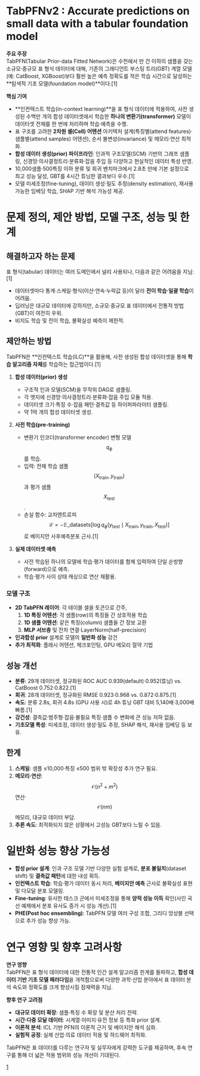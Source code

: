 # TabPFNv2 : Accurate predictions on small data with a tabular foundation model

**주요 주장**  
TabPFN(Tabular Prior-data Fitted Network)은 수천에서 만 건 이하의 샘플을 갖는 소규모·중규모 표 형식 데이터에 대해, 기존의 그래디언트 부스팅 트리(GBT) 계열 모델(예: CatBoost, XGBoost)보다 훨씬 높은 예측 정확도를 적은 학습 시간으로 달성하는 **탐색적 기초 모델(foundation model)**이다.[1]

**핵심 기여**  
- **인컨텍스트 학습(in-context learning)**을 표 형식 데이터에 적용하여, 사전 생성된 수백만 개의 합성 데이터셋에서 학습한 **하나의 변환기(transformer)** 모델이 데이터셋 전체를 한 번에 처리하며 학습·예측을 수행.  
- 표 구조를 고려한 **2차원 셀(Cell) 어텐션** 아키텍처 설계(특징별(attend features)·샘플별(attend samples) 어텐션), 순서 불변성(invariance) 및 메모리·연산 최적화.  
- **합성 데이터 생성(prior) 파이프라인**: 인과적 구조모델(SCM) 기반의 그래프 샘플링, 신경망·의사결정트리·분류화·잡음 주입 등 다양하고 현실적인 데이터 특성 반영.  
- 10,000샘플·500특징 이하 분류 및 회귀 벤치마크에서 2.8초 만에 기본 설정으로 최고 성능 달성, GBT를 4시간 튜닝한 결과보다 우수.[1]
- 모델 미세조정(fine-tuning), 데이터 생성·밀도 추정(density estimation), 재사용 가능한 임베딩 학습, SHAP 기반 해석 가능성 제공.  

# 문제 정의, 제안 방법, 모델 구조, 성능 및 한계

## 해결하고자 하는 문제  
표 형식(tabular) 데이터는 여러 도메인에서 널리 사용되나, 다음과 같은 어려움을 지님:[1]
- 데이터셋마다 통계·스케일·형식(이산·연속·누락값 등)이 달라 **전이 학습·일괄 학습**이 어려움.  
- 딥러닝은 대규모 데이터에 강하지만, 소규모·중규모 표 데이터에서 전통적 방법(GBT)이 여전히 우위.  
- 비지도 학습 및 전이 학습, 불확실성 예측이 제한적.

## 제안하는 방법  
TabPFN은 **인컨텍스트 학습(ILC)**을 활용해, 사전 생성된 합성 데이터셋을 통해 **학습 알고리즘 자체**를 학습하는 접근법이다.[1]

1. **합성 데이터(prior) 생성**  
   - 구조적 인과 모델(SCM)을 무작위 DAG로 샘플링.  
   - 각 엣지에 신경망·의사결정트리·분류화·잡음 주입 모듈 적용.  
   - 데이터셋 크기·특징 수·잡음 패턴·결측값 등 하이퍼파라미터 샘플링.  
   - 약 1억 개의 합성 데이터셋 생성.  

2. **사전 학습(pre-training)**  
   - 변환기 인코더(transformer encoder) 변형 모델 $$q_\phi$$를 학습.  
   - 입력: 전체 학습 샘플 $$(X_{\text{train}}, y_{\text{train}})$$과 평가 샘플 $$X_{\text{test}}$$.  
   - 손실 함수: 교차엔트로피 $$\mathcal{L}=-\mathbb{E}\_{\text{datasets}}\big[\log q_\phi(y_{\text{test}}\mid X_{\text{train}},y_{\text{train}},X_{\text{test}})\big]$$로 베이지안 사후예측분포 근사.[1]

3. **실제 데이터셋 예측**  
   - 사전 학습된 하나의 모델에 학습·평가 데이터를 함께 입력하여 단일 순방향(forward)으로 예측.  
   - 학습·평가 사이 상태 캐싱으로 연산 재활용.

### 모델 구조  
- **2D TabPFN 레이어**: 각 테이블 셀을 토큰으로 간주,  
  1) **1D 특징 어텐션**: 각 샘플(row)의 특징들 간 상호작용 학습  
  2) **1D 샘플 어텐션**: 같은 특징(column) 샘플들 간 정보 교환  
  3) **MLP 서브층** 및 잔차 연결·LayerNorm(half-precision)  
- **인과합성 prior** 설계로 모델의 **일반화 성능** 강건  
- **추가 최적화**: 플래시 어텐션, 체크포인팅, GPU 메모리 절약 기법  

## 성능 개선  
- **분류**: 29개 데이터셋, 정규화된 ROC AUC 0.939(default)·0.952(튜닝) vs. CatBoost 0.752·0.822.[1]
- **회귀**: 28개 데이터셋, 정규화된 RMSE 0.923·0.968 vs. 0.872·0.875.[1]
- **속도**: 분류 2.8s, 회귀 4.8s (GPU 사용 시)로 4h 튜닝 GBT 대비 5,140배·3,000배 빠름.[1]
- **강건성**: 결측값·범주형·잡음·불필요 특징·샘플 수 변화에 큰 성능 저하 없음.  
- **기초모델 특성**: 미세조정, 데이터 생성·밀도 추정, SHAP 해석, 재사용 임베딩 등 보유.

## 한계  
1. **스케일**: 샘플 ≤10,000·특징 ≤500 범위 밖 확장성 추가 연구 필요.  
2. **메모리·연산**: $$\mathcal{O}(n^2+m^2)$$ 연산·$$\mathcal{O}(nm)$$ 메모리, 대규모 데이터 부담.  
3. **추론 속도**: 최적화되지 않은 상황에서 고성능 GBT보다 느릴 수 있음.  

# 일반화 성능 향상 가능성  
- **합성 prior 설계**: 인과 구조 모델 기반 다양한 실험 설계로, **분포 불일치**(dataset shift) 및 **결측값 패턴**에 대한 내성 획득.  
- **인컨텍스트 학습**: 학습·평가 데이터 동시 처리, **베이지안 예측** 근사로 불확실성 표현 및 다모달 분포 모델링.  
- **Fine-tuning**: 유사한 태스크 군에서 미세조정을 통해 **양적 성능 이득** 확인(사인 곡선 예제에서 분포 유사도 증가 시 성능 개선).[1]
- **PHE(Post hoc ensembling)**: TabPFN 모델 여러 구성 조합, 그리디 앙상블 선택으로 추가 성능 향상 가능.  

# 연구 영향 및 향후 고려사항

**연구 영향**  
TabPFN은 표 형식 데이터에 대한 전통적 인간 설계 알고리즘 한계를 돌파하고, **합성 데이터 기반 기초 모델 패러다임**을 개척함으로써 다양한 과학·산업 분야에서 표 데이터 분석 속도와 정확도를 크게 향상시킬 잠재력을 지님.

**향후 연구 고려점**  
- **대규모 데이터 확장**: 샘플·특징 수 확장 및 분산 처리 전략.  
- **시간·다중 모달 데이터**: 시계열·이미지·유전 정보 등 특화 prior 설계.  
- **이론적 분석**: ICL 기반 PFN의 이론적 근거 및 베이지안 해석 심화.  
- **실험적 공정**: 실제 산업·의료 데이터 적용 및 하드웨어 최적화.  

TabPFN은 표 데이터를 다루는 연구자 및 실무자에게 강력한 도구를 제공하며, 후속 연구를 통해 더 넓은 적용 범위와 성능 개선이 기대된다.

[1](https://ppl-ai-file-upload.s3.amazonaws.com/web/direct-files/attachments/65988149/c6f936b7-65bb-4557-94e8-773f35e13995/s41586-024-08328-6.pdf)
